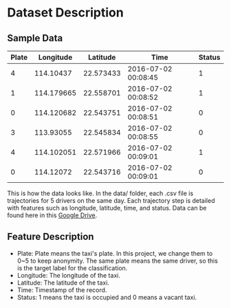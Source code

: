 # Dataset Description  

## Sample Data  
| Plate | Longitude  | Latitude  | Time                | Status |
| ----- | ---------- | --------- | ------------------- | ------ |
| 4     | 114.10437  | 22.573433 | 2016-07-02 00:08:45 | 1      |
| 1     | 114.179665 | 22.558701 | 2016-07-02 00:08:52 | 1      |
| 0     | 114.120682 | 22.543751 | 2016-07-02 00:08:51 | 0      |
| 3     | 113.93055  | 22.545834 | 2016-07-02 00:08:55 | 0      |
| 4     | 114.102051 | 22.571966 | 2016-07-02 00:09:01 | 1      |
| 0     | 114.12072  | 22.543716 | 2016-07-02 00:09:01 | 0      |

This is how the data looks like. In the data/ folder, each .csv file is trajectories for 5 drivers on the same day. Each trajectory step is detailed with features such as longitude, latitude, time, and status. 
Data can be found here in this [Google Drive](https://drive.google.com/file/d/1xfyxupoE1C5z7w1Bn5oPRcLgtfon6xeT/view).  

## Feature Description
- Plate: Plate means the taxi's plate. In this project, we change them to 0~5 to keep anonymity. The same plate means the same driver, so this is the target label for the classification.  
- Longitude: The longitude of the taxi.  
- Latitude: The latitude of the taxi.  
- Time: Timestamp of the record.  
- Status: 1 means the taxi is occupied and 0 means a vacant taxi.

